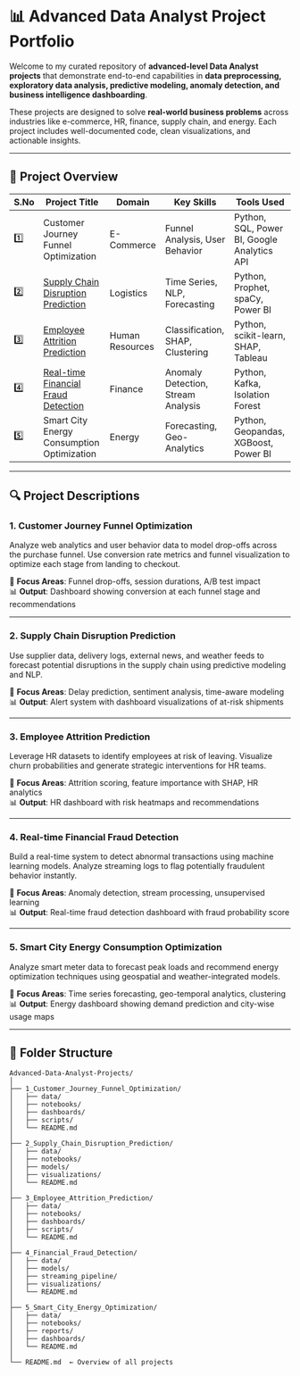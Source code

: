 # 📊 Advanced Data Analyst Project Portfolio

Welcome to my curated repository of **advanced-level Data Analyst projects** that demonstrate end-to-end capabilities in **data preprocessing, exploratory data analysis, predictive modeling, anomaly detection, and business intelligence dashboarding**.

These projects are designed to solve **real-world business problems** across industries like e-commerce, HR, finance, supply chain, and energy. Each project includes well-documented code, clean visualizations, and actionable insights.

---

## 📁 Project Overview

| S.No | Project Title                                       | Domain        | Key Skills                         | Tools Used                          |
|------|------------------------------------------------------|---------------|------------------------------------|-------------------------------------|
| 1️⃣   | Customer Journey Funnel Optimization                 | E-Commerce    | Funnel Analysis, User Behavior     | Python, SQL, Power BI, Google Analytics API |
| 2️⃣   | [Supply Chain Disruption Prediction](supply_chain_disruption_prediction)                   | Logistics     | Time Series, NLP, Forecasting      | Python, Prophet, spaCy, Power BI    |
| 3️⃣   | [Employee Attrition Prediction](employee-attrition-prediction)                        | Human Resources | Classification, SHAP, Clustering  | Python, scikit-learn, SHAP, Tableau |
| 4️⃣   | [Real-time Financial Fraud Detection](Financial_Fraud_Detection)                 | Finance       | Anomaly Detection, Stream Analysis | Python, Kafka, Isolation Forest     |
| 5️⃣   | Smart City Energy Consumption Optimization           | Energy        | Forecasting, Geo-Analytics         | Python, Geopandas, XGBoost, Power BI|

---

## 🔍 Project Descriptions

### 1. Customer Journey Funnel Optimization
Analyze web analytics and user behavior data to model drop-offs across the purchase funnel. Use conversion rate metrics and funnel visualization to optimize each stage from landing to checkout.

🔧 **Focus Areas**: Funnel drop-offs, session durations, A/B test impact  
📊 **Output**: Dashboard showing conversion at each funnel stage and recommendations  

---

### 2. Supply Chain Disruption Prediction
Use supplier data, delivery logs, external news, and weather feeds to forecast potential disruptions in the supply chain using predictive modeling and NLP.

🔧 **Focus Areas**: Delay prediction, sentiment analysis, time-aware modeling  
📊 **Output**: Alert system with dashboard visualizations of at-risk shipments  

---

### 3. Employee Attrition Prediction
Leverage HR datasets to identify employees at risk of leaving. Visualize churn probabilities and generate strategic interventions for HR teams.

🔧 **Focus Areas**: Attrition scoring, feature importance with SHAP, HR analytics  
📊 **Output**: HR dashboard with risk heatmaps and recommendations  

---

### 4. Real-time Financial Fraud Detection
Build a real-time system to detect abnormal transactions using machine learning models. Analyze streaming logs to flag potentially fraudulent behavior instantly.

🔧 **Focus Areas**: Anomaly detection, stream processing, unsupervised learning  
📊 **Output**: Real-time fraud detection dashboard with fraud probability score  

---

### 5. Smart City Energy Consumption Optimization
Analyze smart meter data to forecast peak loads and recommend energy optimization techniques using geospatial and weather-integrated models.

🔧 **Focus Areas**: Time series forecasting, geo-temporal analytics, clustering  
📊 **Output**: Energy dashboard showing demand prediction and city-wise usage maps  

---

## 📎 Folder Structure
```
Advanced-Data-Analyst-Projects/
│
├── 1_Customer_Journey_Funnel_Optimization/
│   ├── data/
│   ├── notebooks/
│   ├── dashboards/
│   ├── scripts/
│   └── README.md
│
├── 2_Supply_Chain_Disruption_Prediction/
│   ├── data/
│   ├── notebooks/
│   ├── models/
│   ├── visualizations/
│   └── README.md
│
├── 3_Employee_Attrition_Prediction/
│   ├── data/
│   ├── notebooks/
│   ├── dashboards/
│   ├── scripts/
│   └── README.md
│
├── 4_Financial_Fraud_Detection/
│   ├── data/
│   ├── models/
│   ├── streaming_pipeline/
│   ├── visualizations/
│   └── README.md
│
├── 5_Smart_City_Energy_Optimization/
│   ├── data/
│   ├── notebooks/
│   ├── reports/
│   ├── dashboards/
│   └── README.md
│
└── README.md  ← Overview of all projects
```
